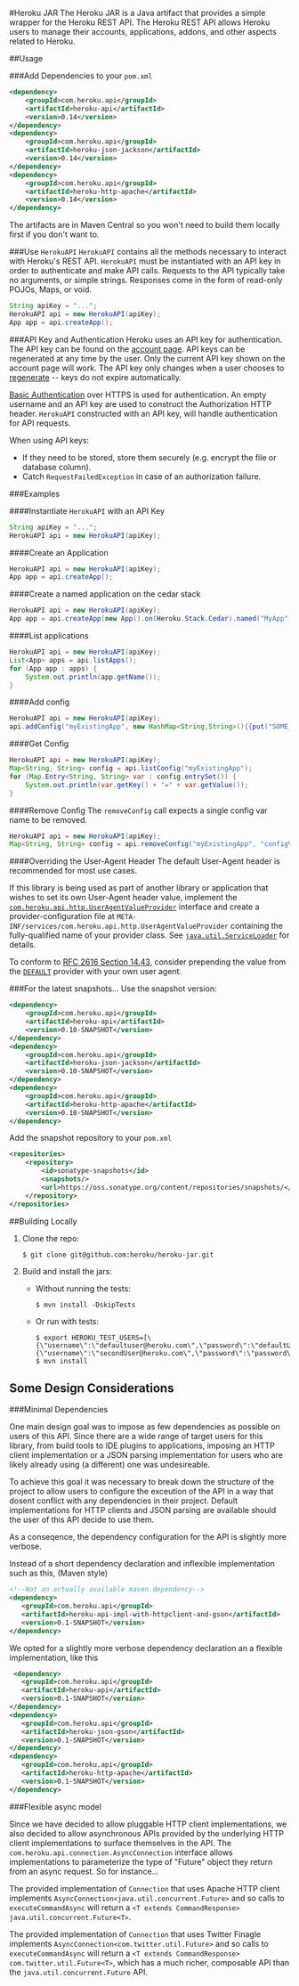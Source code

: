 #Heroku JAR
The Heroku JAR is a Java artifact that provides a simple wrapper for the Heroku REST API. The Heroku REST API allows Heroku users to manage their accounts, applications, addons, and other aspects related to Heroku.

##Usage

###Add Dependencies to your `pom.xml`

```xml
<dependency>
    <groupId>com.heroku.api</groupId>
    <artifactId>heroku-api</artifactId>
    <version>0.14</version>
</dependency>
<dependency>
    <groupId>com.heroku.api</groupId>
    <artifactId>heroku-json-jackson</artifactId>
    <version>0.14</version>
</dependency>
<dependency>
    <groupId>com.heroku.api</groupId>
    <artifactId>heroku-http-apache</artifactId>
    <version>0.14</version>
</dependency>
```

The artifacts are in Maven Central so you won't need to build them locally first if you don't want to.

###Use `HerokuAPI`
`HerokuAPI` contains all the methods necessary to interact with Heroku's REST API. `HerokuAPI` must be instantiated with an
API key in order to authenticate and make API calls. Requests to the API typically take no arguments, or simple strings. 
Responses come in the form of read-only POJOs, Maps, or void. 

```java
String apiKey = "...";
HerokuAPI api = new HerokuAPI(apiKey);
App app = api.createApp();
```


###API Key and Authentication
Heroku uses an API key for authentication. The API key can be found on the [account page](https://api.heroku.com/account).
API keys can be regenerated at any time by the user. Only the current API key shown on the account page will work. The API
key only changes when a user chooses to [regenerate](https://api.heroku.com/account) -- keys do not expire automatically.

[Basic Authentication](http://www.ietf.org/rfc/rfc2617.txt) over HTTPS is used for authentication. An empty username and
an API key are used to construct the Authorization HTTP header. `HerokuAPI` constructed with an API key, will handle 
authentication for API requests.

When using API keys:
* If they need to be stored, store them securely (e.g. encrypt the file or database column).
* Catch `RequestFailedException` in case of an authorization failure.

###Examples

####Instantiate `HerokuAPI` with an API Key
```java
String apiKey = "...";
HerokuAPI api = new HerokuAPI(apiKey);
```

####Create an Application
```java
HerokuAPI api = new HerokuAPI(apiKey);
App app = api.createApp();
```

####Create a named application on the cedar stack
```java
HerokuAPI api = new HerokuAPI(apiKey);
App app = api.createApp(new App().on(Heroku.Stack.Cedar).named("MyApp"));
```

####List applications
```java
HerokuAPI api = new HerokuAPI(apiKey);
List<App> apps = api.listApps();
for (App app : apps) {
    System.out.println(app.getName());
}
```

####Add config
```java
HerokuAPI api = new HerokuAPI(apiKey);
api.addConfig("myExistingApp", new HashMap<String,String>(){{put("SOME_KEY", "SOMEVALUE")}});
```

####Get Config
```java
HerokuAPI api = new HerokuAPI(apiKey);
Map<String, String> config = api.listConfig("myExistingApp");
for (Map.Entry<String, String> var : config.entrySet()) {
    System.out.println(var.getKey() + "=" + var.getValue());
}
```

####Remove Config
The `removeConfig` call expects a single config var name to be removed.
```java
HerokuAPI api = new HerokuAPI(apiKey);
Map<String, String> config = api.removeConfig("myExistingApp", "configVarToRemove");
```

####Overriding the User-Agent Header
The default User-Agent header is recommended for most use cases.

If this library is being used as part of another library or 
application that wishes to set its own User-Agent header value, 
implement the [`com.heroku.api.http.UserAgentValueProvider`](https://github.com/heroku/heroku.jar/blob/master/heroku-api/src/main/java/com/heroku/api/http/UserAgentValueProvider.java) 
interface and create a provider-configuration file at `META-INF/services/com.heroku.api.http.UserAgentValueProvider` 
containing the fully-qualified name of your provider class. 
See [`java.util.ServiceLoader`](http://docs.oracle.com/javase/6/docs/api/java/util/ServiceLoader.html) for details.

To conform to [RFC 2616 Section 14.43](http://tools.ietf.org/html/rfc2616#section-14.43), consider prepending the value
from the [`DEFAULT`](https://github.com/heroku/heroku.jar/blob/master/heroku-api/src/main/java/com/heroku/api/http/UserAgentValueProvider.java) 
provider with your own user agent.

###For the latest snapshots...
Use the snapshot version:

```xml
<dependency>
    <groupId>com.heroku.api</groupId>
    <artifactId>heroku-api</artifactId>
    <version>0.10-SNAPSHOT</version>
</dependency>
<dependency>
    <groupId>com.heroku.api</groupId>
    <artifactId>heroku-json-jackson</artifactId>
    <version>0.10-SNAPSHOT</version>
</dependency>
<dependency>
    <groupId>com.heroku.api</groupId>
    <artifactId>heroku-http-apache</artifactId>
    <version>0.10-SNAPSHOT</version>
</dependency>
```

Add the snapshot repository to your `pom.xml`

```xml
<repositories>
    <repository>
        <id>sonatype-snapshots</id>
        <snapshots/>
        <url>https://oss.sonatype.org/content/repositories/snapshots/</url>
    </repository>
</repositories>
```

##Building Locally

1. Clone the repo:

    ```console
    $ git clone git@github.com:heroku/heroku-jar.git
    ```

2. Build and install the jars:
    * Without running the tests:

      ```console
      $ mvn install -DskipTests
      ```
    * Or run with tests:

      ```console
      $ export HEROKU_TEST_USERS=[\{\"username\":\"defaultuser@heroku.com\",\"password\":\"defaultUserPass\",\"apikey\":\"defaultUserAPIKey\",\"defaultuser\":\"true\"\},\{\"username\":\"secondUser@heroku.com\",\"password\":\"password\",\"apikey\":\"apiKey\"\}]
      $ mvn install
      ```


## Some Design Considerations

###Minimal Dependencies

One main design goal was to impose as few dependencies as possible on users of this API. Since there are
a wide range of target users for this library, from build tools to IDE plugins to applications,
imposing an HTTP client implementation or a JSON parsing implementation for users who are likely
already using (a different) one was undesireable.

To achieve this goal it was necessary to break down the structure of the project to allow users to configure the exceution of the API
in a way that dosent conflict with any dependencies in their project. Default implementations for HTTP clients and JSON parsing are
available should the user of this API decide to use them.

As a conseqence, the dependency configuration for the API is slightly more verbose.

Instead of a short dependency declaration and inflexible implementation such as this, (Maven style)

```xml
<!--Not an actually available maven dependency-->
<dependency>
   <groupId>com.heroku.api</groupId>
   <artifactId>heroku-api-impl-with-httpclient-and-gson</artifactId>
   <version>0.1-SNAPSHOT</version>
</dependency>
```

We opted for a slightly more verbose dependency declaration an a flexible implementation, like this

```xml
 <dependency>
   <groupId>com.heroku.api</groupId>
   <artifactId>heroku-api</artifactId>
   <version>0.1-SNAPSHOT</version>
</dependency>
<dependency>
   <groupId>com.heroku.api</groupId>
   <artifactId>heroku-json-gson</artifactId>
   <version>0.1-SNAPSHOT</version>
</dependency>
<dependency>
   <groupId>com.heroku.api</groupId>
   <artifactId>heroku-http-apache</artifactId>
   <version>0.1-SNAPSHOT</version>
</dependency>
```

###Flexible async model

Since we have decided to allow pluggable HTTP client implementations, we also decided to allow asynchronous APIs provided by the underlying HTTP client
implementations to surface themselves in the API. The `com.heroku.api.connection.AsyncConnection` interface allows implementations to parameterize the type of
"Future" object they return from an async request. So for instance...

The provided implementation of `Connection` that uses Apache HTTP client implements `AsyncConnection<java.util.concurrent.Future>` and so
calls to `executeCommandAsync` will return a `<T extends CommandResponse> java.util.concurrent.Future<T>`.

The provided implementation of `Connection` that uses Twitter Finagle implements `AsyncConnection<com.twitter.util.Future>` and so
calls to `executeCommandAsync` will return a `<T extends CommandResponse> com.twitter.util.Future<T>`, which has a much richer, composable API
than the `java.util.concurrent.Future` API.
